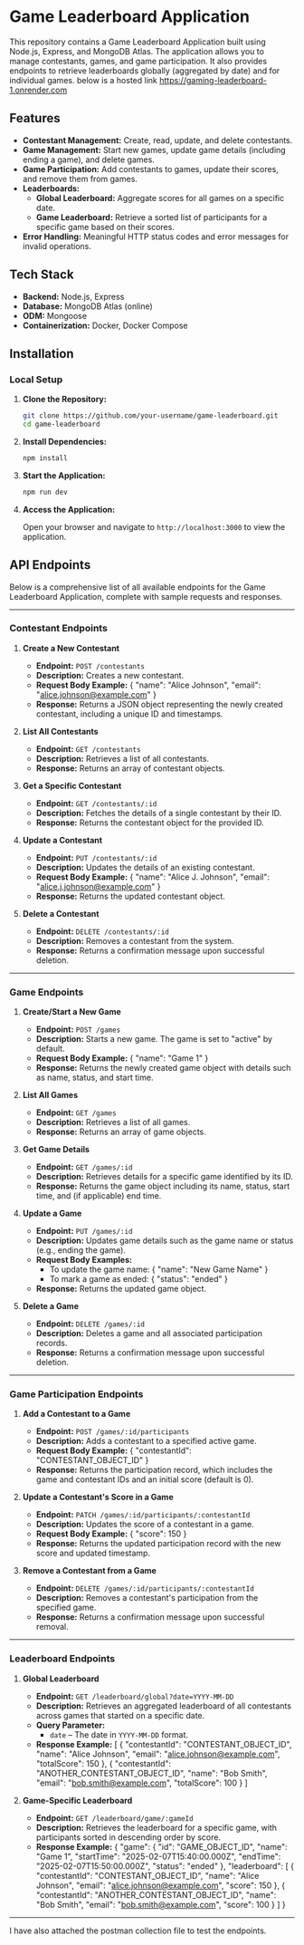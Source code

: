 # Game Leaderboard Application

This repository contains a Game Leaderboard Application built using Node.js, Express, and MongoDB Atlas. The application allows you to manage contestants, games, and game participation. It also provides endpoints to retrieve leaderboards globally (aggregated by date) and for individual games.
below is a hosted link 
https://gaming-leaderboard-1.onrender.com

## Features

- **Contestant Management:** Create, read, update, and delete contestants.
- **Game Management:** Start new games, update game details (including ending a game), and delete games.
- **Game Participation:** Add contestants to games, update their scores, and remove them from games.
- **Leaderboards:** 
  - **Global Leaderboard:** Aggregate scores for all games on a specific date.
  - **Game Leaderboard:** Retrieve a sorted list of participants for a specific game based on their scores.
- **Error Handling:** Meaningful HTTP status codes and error messages for invalid operations.

## Tech Stack

- **Backend:** Node.js, Express
- **Database:** MongoDB Atlas (online)
- **ODM:** Mongoose
- **Containerization:** Docker, Docker Compose

## Installation

### Local Setup

1. **Clone the Repository:**

   ```bash
   git clone https://github.com/your-username/game-leaderboard.git
   cd game-leaderboard
   ```

2. **Install Dependencies:**

   ```bash
   npm install  
   ```

3. **Start the Application:**

   ```bash
   npm run dev    
   ```

4. **Access the Application:**

   Open your browser and navigate to `http://localhost:3000` to view the application.

## API Endpoints

Below is a comprehensive list of all available endpoints for the Game Leaderboard Application, complete with sample requests and responses.

------------------------------------------------------------
### Contestant Endpoints

1. **Create a New Contestant**
   - **Endpoint:** `POST /contestants`
   - **Description:** Creates a new contestant.
   - **Request Body Example:**
     {
       "name": "Alice Johnson",
       "email": "alice.johnson@example.com"
     }
   - **Response:** Returns a JSON object representing the newly created contestant, including a unique ID and timestamps.

2. **List All Contestants**
   - **Endpoint:** `GET /contestants`
   - **Description:** Retrieves a list of all contestants.
   - **Response:** Returns an array of contestant objects.

3. **Get a Specific Contestant**
   - **Endpoint:** `GET /contestants/:id`
   - **Description:** Fetches the details of a single contestant by their ID.
   - **Response:** Returns the contestant object for the provided ID.

4. **Update a Contestant**
   - **Endpoint:** `PUT /contestants/:id`
   - **Description:** Updates the details of an existing contestant.
   - **Request Body Example:**
     {
       "name": "Alice J. Johnson",
       "email": "alice.j.johnson@example.com"
     }
   - **Response:** Returns the updated contestant object.

5. **Delete a Contestant**
   - **Endpoint:** `DELETE /contestants/:id`
   - **Description:** Removes a contestant from the system.
   - **Response:** Returns a confirmation message upon successful deletion.

------------------------------------------------------------
### Game Endpoints

1. **Create/Start a New Game**
   - **Endpoint:** `POST /games`
   - **Description:** Starts a new game. The game is set to "active" by default.
   - **Request Body Example:**
     {
       "name": "Game 1"
     }
   - **Response:** Returns the newly created game object with details such as name, status, and start time.

2. **List All Games**
   - **Endpoint:** `GET /games`
   - **Description:** Retrieves a list of all games.
   - **Response:** Returns an array of game objects.

3. **Get Game Details**
   - **Endpoint:** `GET /games/:id`
   - **Description:** Retrieves details for a specific game identified by its ID.
   - **Response:** Returns the game object including its name, status, start time, and (if applicable) end time.

4. **Update a Game**
   - **Endpoint:** `PUT /games/:id`
   - **Description:** Updates game details such as the game name or status (e.g., ending the game).
   - **Request Body Examples:**
     - To update the game name:
       {
         "name": "New Game Name"
       }
     - To mark a game as ended:
       {
         "status": "ended"
       }
   - **Response:** Returns the updated game object.

5. **Delete a Game**
   - **Endpoint:** `DELETE /games/:id`
   - **Description:** Deletes a game and all associated participation records.
   - **Response:** Returns a confirmation message upon successful deletion.

------------------------------------------------------------
### Game Participation Endpoints

1. **Add a Contestant to a Game**
   - **Endpoint:** `POST /games/:id/participants`
   - **Description:** Adds a contestant to a specified active game.
   - **Request Body Example:**
     {
       "contestantId": "CONTESTANT_OBJECT_ID"
     }
   - **Response:** Returns the participation record, which includes the game and contestant IDs and an initial score (default is 0).

2. **Update a Contestant's Score in a Game**
   - **Endpoint:** `PATCH /games/:id/participants/:contestantId`
   - **Description:** Updates the score of a contestant in a game.
   - **Request Body Example:**
     {
       "score": 150
     }
   - **Response:** Returns the updated participation record with the new score and updated timestamp.

3. **Remove a Contestant from a Game**
   - **Endpoint:** `DELETE /games/:id/participants/:contestantId`
   - **Description:** Removes a contestant's participation from the specified game.
   - **Response:** Returns a confirmation message upon successful removal.

------------------------------------------------------------
### Leaderboard Endpoints

1. **Global Leaderboard**
   - **Endpoint:** `GET /leaderboard/global?date=YYYY-MM-DD`
   - **Description:** Retrieves an aggregated leaderboard of all contestants across games that started on a specific date.
   - **Query Parameter:** 
     - `date` – The date in `YYYY-MM-DD` format.
   - **Response Example:**
     [
       {
         "contestantId": "CONTESTANT_OBJECT_ID",
         "name": "Alice Johnson",
         "email": "alice.johnson@example.com",
         "totalScore": 150
       },
       {
         "contestantId": "ANOTHER_CONTESTANT_OBJECT_ID",
         "name": "Bob Smith",
         "email": "bob.smith@example.com",
         "totalScore": 100
       }
     ]

2. **Game-Specific Leaderboard**
   - **Endpoint:** `GET /leaderboard/game/:gameId`
   - **Description:** Retrieves the leaderboard for a specific game, with participants sorted in descending order by score.
   - **Response Example:**
     {
       "game": {
         "id": "GAME_OBJECT_ID",
         "name": "Game 1",
         "startTime": "2025-02-07T15:40:00.000Z",
         "endTime": "2025-02-07T15:50:00.000Z",
         "status": "ended"
       },
       "leaderboard": [
         {
           "contestantId": "CONTESTANT_OBJECT_ID",
           "name": "Alice Johnson",
           "email": "alice.johnson@example.com",
           "score": 150
         },
         {
           "contestantId": "ANOTHER_CONTESTANT_OBJECT_ID",
           "name": "Bob Smith",
           "email": "bob.smith@example.com",
           "score": 100
         }
       ]
     }

------------------------------------------------------------
I have also attached the postman collection file to test the endpoints.
